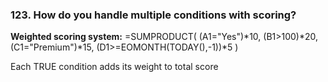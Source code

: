 ### 123. **How do you handle multiple conditions with scoring?**

**Weighted scoring system:**
=SUMPRODUCT(
(A1="Yes")*10,
(B1>100)*20,
(C1="Premium")*15,
(D1>=EOMONTH(TODAY(),-1))*5
)

Each TRUE condition adds its weight to total score
